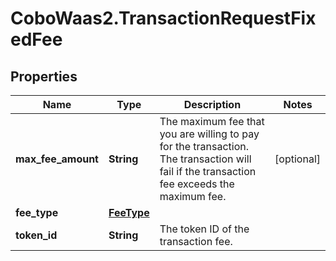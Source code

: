 # CoboWaas2.TransactionRequestFixedFee

## Properties

Name | Type | Description | Notes
------------ | ------------- | ------------- | -------------
**max_fee_amount** | **String** | The maximum fee that you are willing to pay for the transaction. The transaction will fail if the transaction fee exceeds the maximum fee. | [optional] 
**fee_type** | [**FeeType**](FeeType.md) |  | 
**token_id** | **String** | The token ID of the transaction fee. | 


